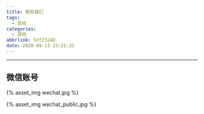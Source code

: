 ```yaml
---
title: 联系我们
tags:
  - 其他
categories:
  - 其他
abbrlink: 5df23248
date: 2020-09-13 23:21:31
---
```


---

## 微信账号

 {% asset_img wechat.jpg %}

 {% asset_img wechat_public.jpg %}
